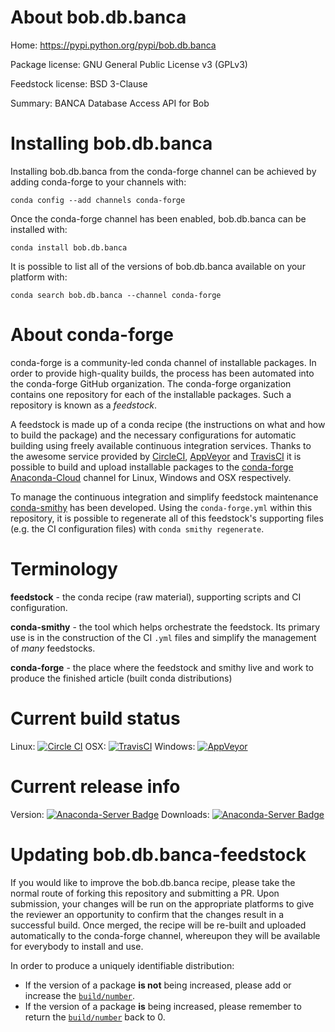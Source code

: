 About bob.db.banca
==================

Home: https://pypi.python.org/pypi/bob.db.banca

Package license: GNU General Public License v3 (GPLv3)

Feedstock license: BSD 3-Clause

Summary: BANCA Database Access API for Bob



Installing bob.db.banca
=======================

Installing bob.db.banca from the conda-forge channel can be achieved by adding conda-forge to your channels with:

```
conda config --add channels conda-forge
```

Once the conda-forge channel has been enabled, bob.db.banca can be installed with:

```
conda install bob.db.banca
```

It is possible to list all of the versions of bob.db.banca available on your platform with:

```
conda search bob.db.banca --channel conda-forge
```


About conda-forge
=================

conda-forge is a community-led conda channel of installable packages.
In order to provide high-quality builds, the process has been automated into the
conda-forge GitHub organization. The conda-forge organization contains one repository 
for each of the installable packages. Such a repository is known as a *feedstock*.

A feedstock is made up of a conda recipe (the instructions on what and how to build
the package) and the necessary configurations for automatic building using freely
available continuous integration services. Thanks to the awesome service provided by
[CircleCI](https://circleci.com/), [AppVeyor](http://www.appveyor.com/)
and [TravisCI](https://travis-ci.org/) it is possible to build and upload installable
packages to the [conda-forge](https://anaconda.org/conda-forge)
[Anaconda-Cloud](http://docs.anaconda.org/) channel for Linux, Windows and OSX respectively.

To manage the continuous integration and simplify feedstock maintenance
[conda-smithy](http://github.com/conda-forge/conda-smithy) has been developed.
Using the ``conda-forge.yml`` within this repository, it is possible to regenerate all of
this feedstock's supporting files (e.g. the CI configuration files) with ``conda smithy regenerate``.


Terminology
===========

**feedstock** - the conda recipe (raw material), supporting scripts and CI configuration.

**conda-smithy** - the tool which helps orchestrate the feedstock.
                   Its primary use is in the construction of the CI ``.yml`` files
                   and simplify the management of *many* feedstocks.

**conda-forge** - the place where the feedstock and smithy live and work to
                  produce the finished article (built conda distributions)

Current build status
====================
Linux: [![Circle CI](https://circleci.com/gh/conda-forge/bob.db.banca-feedstock.svg?style=svg)](https://circleci.com/gh/conda-forge/bob.db.banca-feedstock)
OSX: [![TravisCI](https://travis-ci.org/conda-forge/bob.db.banca-feedstock.svg?branch=master)](https://travis-ci.org/conda-forge/bob.db.banca-feedstock) 
Windows: [![AppVeyor](https://ci.appveyor.com/api/projects/status/github/conda-forge/bob.db.banca-feedstock?svg=True)](https://ci.appveyor.com/project/conda-forge/bob.db.banca-feedstock/branch/master)

Current release info
====================
Version: [![Anaconda-Server Badge](https://anaconda.org/conda-forge/bob.db.banca/badges/version.svg)](https://anaconda.org/conda-forge/bob.db.banca)
Downloads: [![Anaconda-Server Badge](https://anaconda.org/conda-forge/bob.db.banca/badges/downloads.svg)](https://anaconda.org/conda-forge/bob.db.banca)


Updating bob.db.banca-feedstock
===============================

If you would like to improve the bob.db.banca recipe, please take the normal
route of forking this repository and submitting a PR. Upon submission, your changes will
be run on the appropriate platforms to give the reviewer an opportunity to confirm that the
changes result in a successful build. Once merged, the recipe will be re-built and uploaded
automatically to the conda-forge channel, whereupon they will be available for everybody to
install and use.

In order to produce a uniquely identifiable distribution:
 * If the version of a package **is not** being increased, please add or increase
   the [``build/number``](http://conda.pydata.org/docs/building/meta-yaml.html#build-number-and-string). 
 * If the version of a package **is** being increased, please remember to return
   the [``build/number``](http://conda.pydata.org/docs/building/meta-yaml.html#build-number-and-string)
   back to 0.
